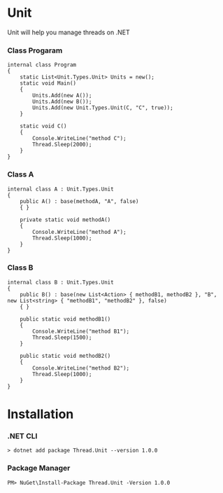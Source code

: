 # Unit
Unit will help you manage threads on .NET

### Class Progaram
```
internal class Program
{
    static List<Unit.Types.Unit> Units = new();
    static void Main()
    {
        Units.Add(new A());
        Units.Add(new B());
        Units.Add(new Unit.Types.Unit(C, "C", true));
    }

    static void C()
    {
        Console.WriteLine("method C");
        Thread.Sleep(2000);
    }
}
```
### Class A
```
internal class A : Unit.Types.Unit
{
    public A() : base(methodA, "A", false)
    { }

    private static void methodA()
    {
        Console.WriteLine("method A");
        Thread.Sleep(1000);
    }
}
```
### Class B
```
internal class B : Unit.Types.Unit
{
    public B() : base(new List<Action> { methodB1, methodB2 }, "B", new List<string> { "methodB1", "methodB2" }, false)
    { }

    public static void methodB1()
    {
        Console.WriteLine("method B1");
        Thread.Sleep(1500);
    }

    public static void methodB2()
    {
        Console.WriteLine("method B2");
        Thread.Sleep(1000);
    }
}
```
# Installation
### .NET CLI
```
> dotnet add package Thread.Unit --version 1.0.0
```
### Package Manager
```
PM> NuGet\Install-Package Thread.Unit -Version 1.0.0
```
